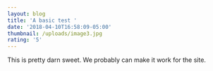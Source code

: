 ```yaml
---
layout: blog
title: 'A basic test '
date: '2018-04-10T16:58:09-05:00'
thumbnail: /uploads/image3.jpg
rating: '5'
---
```

This is pretty darn sweet. We probably can make it work for the site.
